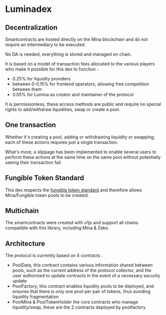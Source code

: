 # Luminadex

## Decentralization

Smartcontracts are hosted directly on the Mina blockchain and do not require an intermediary to be executed.

No DA is needed, everything is stored and managed on chain.

It is based on a model of transaction fees allocated to the various players who make it possible for this dex to function : 
- 0.25% for liquidity providers  
- between 0-0.15% for frontend operators, allowing free competition between them  
- 0.05% for Lumina as creator and maintainer of the protocol  

It is permissionless, these access methods are public and require no special rights to add/withdraw liquidities, swap or create a pool.

## One transaction

Whether it's creating a pool, adding or withdrawing liquidity or swapping, each of these actions requires just a single transaction.

What's more, a slippage has been implemented to enable several users to perform these actions at the same time on the same pool without potentially seeing their transaction fail.

## Fungible Token Standard

This dex respects the [fungible token standard](https://github.com/o1-labs/rfcs/blob/main/0014-fungible-token-standard.md) and therefore allows Mina/Fungible token pools to be created.


## Multichain

The smartcontracts were created with o1js and support all chains compatible with this library, including Mina & Zeko.

## Architecture

The protocol is currently based on 4 contracts :  
- PoolData, this contract contains various information shared between pools, such as the current address of the protocol collector, and the user authorized to update contracts in the event of a necessary security update  
- PoolFactory, this contract enables liquidity pools to be deployed, and ensures that there is only one pool per pair of tokens, thus avoiding liquidity fragmentation
- PoolMina & PoolTokenHolder the core contracts who manage liquidity/swap, these are the 2 contracts deployed by poolfactory






